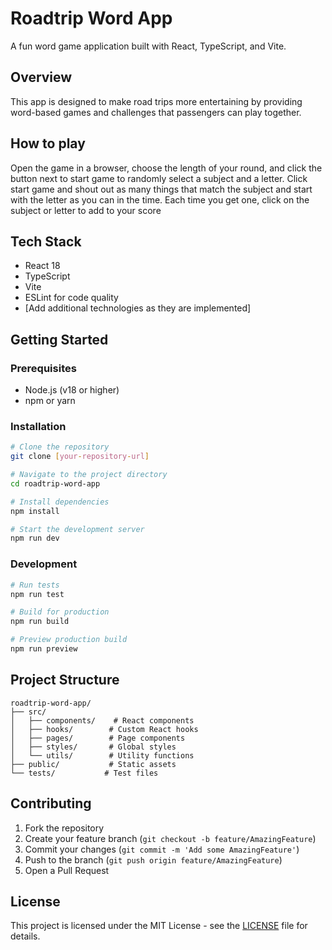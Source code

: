 # Roadtrip Word App

A fun word game application built with React, TypeScript, and Vite.

## Overview

This app is designed to make road trips more entertaining by providing word-based games and challenges that passengers can play together.

## How to play

Open the game in a browser, choose the length of your round, and click the button next to start game to randomly select a subject and a letter.  Click start game and shout out as many things that match the subject and start with the letter as you can in the time.  Each time you get one, click on the subject or letter to add to your score

## Tech Stack

- React 18
- TypeScript
- Vite
- ESLint for code quality
- [Add additional technologies as they are implemented]

## Getting Started

### Prerequisites

- Node.js (v18 or higher)
- npm or yarn

### Installation

```bash
# Clone the repository
git clone [your-repository-url]

# Navigate to the project directory
cd roadtrip-word-app

# Install dependencies
npm install

# Start the development server
npm run dev
```

### Development

```bash
# Run tests
npm run test

# Build for production
npm run build

# Preview production build
npm run preview
```

## Project Structure

```
roadtrip-word-app/
├── src/
│   ├── components/    # React components
│   ├── hooks/        # Custom React hooks
│   ├── pages/        # Page components
│   ├── styles/       # Global styles
│   └── utils/        # Utility functions
├── public/           # Static assets
└── tests/           # Test files
```

## Contributing

1. Fork the repository
2. Create your feature branch (`git checkout -b feature/AmazingFeature`)
3. Commit your changes (`git commit -m 'Add some AmazingFeature'`)
4. Push to the branch (`git push origin feature/AmazingFeature`)
5. Open a Pull Request

## License

This project is licensed under the MIT License - see the [LICENSE](LICENSE) file for details.
